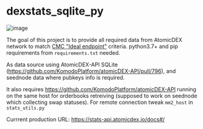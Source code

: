 # dexstats_sqlite_py

![image](https://user-images.githubusercontent.com/24797699/109954887-7030db00-7d14-11eb-9b4d-b384082c0705.png)

The goal of this project is to provide all required data from AtomicDEX network to match [CMC "Ideal endpoint"](https://docs.google.com/document/d/1S4urpzUnO2t7DmS_1dc4EL4tgnnbTObPYXvDeBnukCg/edit#) criteria. python3.7+ and pip requirements from `requirements.txt` needed.

As data source using AtomicDEX-API SQLite (https://github.com/KomodoPlatform/atomicDEX-API/pull/796), and seednode data where pubkeys info is required.

It also requires https://github.com/KomodoPlatform/atomicDEX-API running on the same host for orderbooks retreiving (supposed to work on seednode which collecting swap statuses). For remote connection tweak `mm2_host` in `stats_utils.py`

Currrent production URL: https://stats-api.atomicdex.io/docs#/
